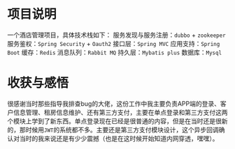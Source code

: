# 项目说明
一个酒店管理项目，具体技术栈如下：
服务发现与服务注册：`dubbo` + `zookeeper`
服务鉴权：`Spring Security` + `Oauth2`
接口层：`Spring MVC`
应用支持：`Spring Boot`
缓存：`Redis`
消息队列：`Rabbit MQ`
持久层：`Mybatis plus`
数据库：`Mysql`

# 收获与感悟
很感谢当时那些指导我排查bug的大佬，这份工作中我主要负责APP端的登录、客户信息管理、租房信息维护、还有第三方支付，主要在单点登录和第三方支付这两个模块上学到了新东西。单点登录现在已经是很普通的内容，但是在当时还是很新的，那时候用`JWT`的系统都不多。主要还是第三方支付模块设计，这个异步回调确认对当时的我来说还是有少少震撼（也是在这时候开始知道内网穿透，嘿嘿）。

